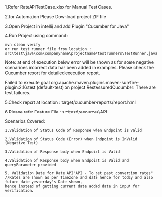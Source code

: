 

1.Refer RateAPITestCase.xlsx for Manual Test Cases.

2.for Automation Please Download project ZIP file

3.Open Project in intellij and add Plugin "Cucumber for Java"

4.Run Project using command : 

	mvn clean verify
	or run test runner file from location : src\test\java\com\companyname\projectname\testrunners\TestRunner.java
Note:
at end of execution below error will be shown as for some negative scenarioes incorrect data has been added in examples.
Please check the Cucumber report for detailed execution report.

Failed to execute goal org.apache.maven.plugins:maven-surefire-plugin:2.16:test (default-test) on project RestAssuredCucumber: There are test failures.


5.Check report at location : target/cucumber-reports/report.html

6.Please refer Feature File : src\test\resources\API

Scenarios Covered:

	1.Validation of Status Code of Response when Endpoint is Valid

	2.Validation of Status Code (Error) when Endpoint is InValid  (Negative Test)

	3.Validation of Response body when Endpoint is Valid

	4.Validation of Response body when Endpoint is Valid and queryParameter provided

	5. Validation Date for Rate API"API - To get past conversion rates" 
	//Rates are shown as per Timezone and date hence for today and also future date yesterday's Date shown,
	hence instead of getting current date added date in input for verification.
	
